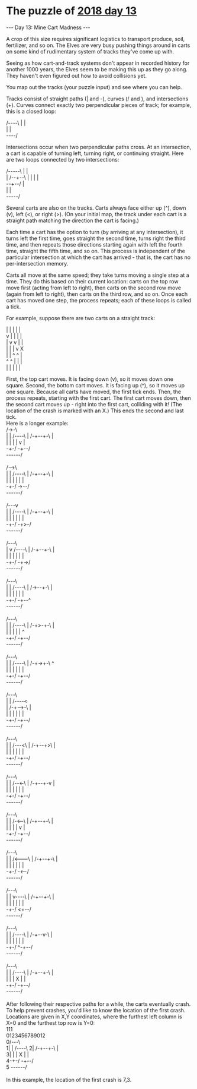 # The puzzle of [2018 day 13](https://adventofcode.com/2018/day/13)

--- Day 13: Mine Cart Madness ---

A crop of this size requires significant logistics to transport produce, soil, fertilizer, and so on. The Elves are very busy pushing things around in carts on some kind of rudimentary system of tracks they've come up with.

Seeing as how cart-and-track systems don't appear in recorded history for another 1000 years, the Elves seem to be making this up as they go along. They haven't even figured out how to avoid collisions yet.

You map out the tracks (your puzzle input) and see where you can help.

Tracks consist of straight paths (| and -), curves (/ and \), and intersections (+). Curves connect exactly two perpendicular pieces of track; for example, this is a closed loop:

/----\\
|    |\
|    |\
\----/

Intersections occur when two perpendicular paths cross. At an intersection, a cart is capable of turning left, turning right, or continuing straight.  Here are two loops connected by two intersections:

/-----\\
|     |\
|  /--+--\\
|  |  |  |\
\--+--/  |\
   |     |\
   \-----/

Several carts are also on the tracks. Carts always face either up (^), down (v), left (<), or right (>). (On your initial map, the track under each cart is a straight path matching the direction the cart is facing.)

Each time a cart has the option to turn (by arriving at any intersection), it turns left the first time, goes straight the second time, turns right the third time, and then repeats those directions starting again with left the fourth time, straight the fifth time, and so on. This process is independent of the particular intersection at which the cart has arrived - that is, the cart has no per-intersection memory.

Carts all move at the same speed; they take turns moving a single step at a time. They do this based on their current location: carts on the top row move first (acting from left to right), then carts on the second row move (again from left to right), then carts on the third row, and so on.  Once each cart has moved one step, the process repeats; each of these loops is called a tick.

For example, suppose there are two carts on a straight track:

|  |  |  |  |\
v  |  |  |  |\
|  v  v  |  |\
|  |  |  v  X\
|  |  ^  ^  |\
^  ^  |  |  |\
|  |  |  |  |

First, the top cart moves. It is facing down (v), so it moves down one square.  Second, the bottom cart moves.  It is facing up (^), so it moves up one square. Because all carts have moved, the first tick ends.  Then, the process repeats, starting with the first cart.  The first cart moves down, then the second cart moves up - right into the first cart, colliding with it! (The location of the crash is marked with an X.) This ends the second and last tick.\
Here is a longer example:\
/->-\        \
|   |  /----\\
| /-+--+-\  |\
| | |  | v  |\
\-+-/  \-+--/\
  \------/   \
\
/-->\        \
|   |  /----\\
| /-+--+-\  |\
| | |  | |  |\
\-+-/  \->--/\
  \------/   \
\
/---v        \
|   |  /----\\
| /-+--+-\  |\
| | |  | |  |\
\-+-/  \-+>-/\
  \------/   \
\
/---\        \
|   v  /----\\
| /-+--+-\  |\
| | |  | |  |\
\-+-/  \-+->/\
  \------/   \
\
/---\        \
|   |  /----\\
| /->--+-\  |\
| | |  | |  |\
\-+-/  \-+--^\
  \------/   \
\
/---\        \
|   |  /----\\
| /-+>-+-\  |\
| | |  | |  ^\
\-+-/  \-+--/\
  \------/   \
\
/---\        \
|   |  /----\\
| /-+->+-\  ^\
| | |  | |  |\
\-+-/  \-+--/\
  \------/   \
\
/---\        \
|   |  /----<\
| /-+-->-\  |\
| | |  | |  |\
\-+-/  \-+--/\
  \------/   \
\
/---\        \
|   |  /---<\\
| /-+--+>\  |\
| | |  | |  |\
\-+-/  \-+--/\
  \------/   \
\
/---\        \
|   |  /--<-\\
| /-+--+-v  |\
| | |  | |  |\
\-+-/  \-+--/\
  \------/   \
\
/---\        \
|   |  /-<--\\
| /-+--+-\  |\
| | |  | v  |\
\-+-/  \-+--/\
  \------/   \
\
/---\        \
|   |  /<---\\
| /-+--+-\  |\
| | |  | |  |\
\-+-/  \-<--/\
  \------/   \
\
/---\        \
|   |  v----\\
| /-+--+-\  |\
| | |  | |  |\
\-+-/  \<+--/\
  \------/   \
\
/---\        \
|   |  /----\\
| /-+--v-\  |\
| | |  | |  |\
\-+-/  ^-+--/\
  \------/   \
\
/---\        \
|   |  /----\\
| /-+--+-\  |\
| | |  X |  |\
\-+-/  \-+--/\
  \------/   \
\
After following their respective paths for a while, the carts eventually crash.  To help prevent crashes, you'd like to know the location of the first crash. Locations are given in X,Y coordinates, where the furthest left column is X=0 and the furthest top row is Y=0:\
           111\
 0123456789012\
0/---\        \
1|   |  /----\\
2| /-+--+-\  |\
3| | |  X |  |\
4\-+-/  \-+--/\
5  \------/   \
\
In this example, the location of the first crash is 7,3.